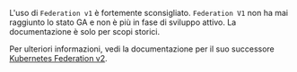 L'uso di `Federation v1` è fortemente sconsigliato. `Federation V1` non ha mai raggiunto lo stato GA e non è più in fase di sviluppo attivo. La documentazione è solo per scopi storici.

Per ulteriori informazioni, vedi la documentazione per il suo successore [Kubernetes Federation v2](https://github.com/kubernetes-sigs/federation-v2).
